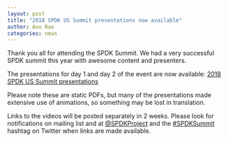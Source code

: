 ```yaml
---
layout: post
title: "2018 SPDK US Summit presentations now available"
author: Anu Rao
categories: news
---
```


Thank you all for attending the SPDK Summit.
We had a very successful SPDK summit this year with awesome content and presenters.

The presentations for day 1 and day 2 of the event are now available: [2018 SPDK US Summit presentations](../../../../../../summit/us/2018/)

Please note these are static PDFs, but many of the presentations made extensive use of animations,
so something may be lost in translation.

Links to the videos will be posted separately in 2 weeks.
Please look for notifications on mailing list and at [@SPDKProject](https://twitter.com/SPDKProject)
and the [#SPDKSummit](https://twitter.com/hashtag/SPDKSummit) hashtag on Twitter when links are made available.
